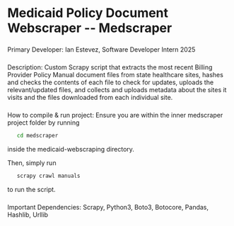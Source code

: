 # Medicaid Policy Document Webscraper -- Medscraper

   ### 
   Primary Developer: Ian Estevez, Software Developer Intern 2025

   ###
   Description:
   Custom Scrapy script that extracts the most recent Billing Provider Policy Manual document files from state healthcare sites, hashes and checks the contents of each file to check for updates, uploads the relevant/updated files, and collects and uploads metadata about the sites it visits and the files downloaded from each individual site. 

   ###
   How to compile & run project:
   Ensure you are within the inner medscraper project folder by running
   ```bash
      cd medscraper
   ```
   inside the medicaid-webscraping directory.
  
   Then, simply run
   ```bash
      scrapy crawl manuals
   ```
   to run the script.
   
   ###
   Important Dependencies:
   Scrapy, Python3, Boto3, Botocore, Pandas, Hashlib, Urllib

